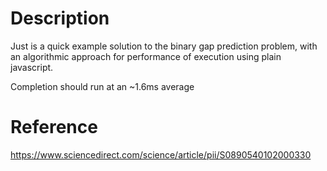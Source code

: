# Description
Just is a quick example solution to the binary gap prediction problem, with an algorithmic approach for performance of execution using plain javascript.

Completion should run at an ~1.6ms average

# Reference
https://www.sciencedirect.com/science/article/pii/S0890540102000330
